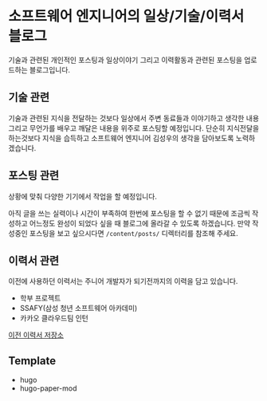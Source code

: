 # 소프트웨어 엔지니어의 일상/기술/이력서 블로그
기술과 관련된 개인적인 포스팅과 일상이야기 그리고 이력활동과 관련된 포스팅을 업로드하는 블로그입니다.

## 기술 관련
기술과 관련된 지식을 전달하는 것보다 일상에서 주변 동료들과 이야기하고 생각한 내용 그리고 무언가를 배우고 깨달은 내용을 위주로 포스팅할 예정입니다. 단순히 지식전달을 하는것보다 지식을 습득하고 소프트웨어 엔지니어 김성우의 생각을 담아보도록 노력하겠습니다.

## 포스팅 관련
상황에 맞춰 다양한 기기에서 작업을 할 예정입니다. 

아직 글을 쓰는 실력이나 시간이 부족하여 한번에 포스팅을 할 수 없기 때문에 조금씩 작성하고 어느정도 완성이 되었다 싶을 때 블로그에 올라갈 수 있도록 하겠습니다. 만약 작성중인 포스팅을 보고 싶으시다면 ```/content/posts/``` 디렉터리를 참조해 주세요.

## 이력서 관련
이전에 사용하던 이력서는 주니어 개발자가 되기전까지의 이력을 담고 있습니다.
- 학부 프로젝트
- SSAFY(삼성 청년 소프트웨어 아카데미)
- 카카오 클라우드팀 인턴

[이전 이력서 저장소](https://github.com/ssungwxx/old-resume)
## Template
- hugo
- hugo-paper-mod
